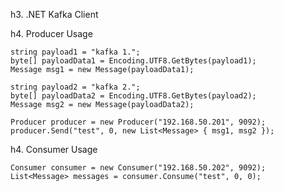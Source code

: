 h3. .NET Kafka Client

h4. Producer Usage

    string payload1 = "kafka 1.";
    byte[] payloadData1 = Encoding.UTF8.GetBytes(payload1);
    Message msg1 = new Message(payloadData1);

    string payload2 = "kafka 2.";
    byte[] payloadData2 = Encoding.UTF8.GetBytes(payload2);
    Message msg2 = new Message(payloadData2);

    Producer producer = new Producer("192.168.50.201", 9092);
    producer.Send("test", 0, new List<Message> { msg1, msg2 });

h4. Consumer Usage

    Consumer consumer = new Consumer("192.168.50.202", 9092);
    List<Message> messages = consumer.Consume("test", 0, 0);